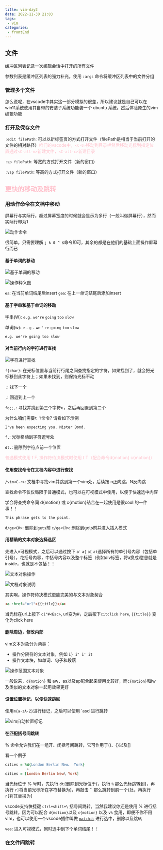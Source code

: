 ```yaml
---
title: vim-day2
date: 2022-11-30 21:03
tags: 
 - vim
categories: 
 - frontEnd
---
```


## 文件

缓冲区列表记录一次编辑会话中打开的所有文件

参数列表是缓冲区列表的强力补充，使用 `:args` 命令将缓冲区列表中的文件分组

### 管理多个文件

怎么说呢，在vscode中其实这一部分模拟的很差，所以建议就是自己可以在 win11系统使用其自带的安装子系统功能装一个 ubuntu 系统，然后体验原生的vim编辑功能

### 打开及保存文件

`:edit filePath`: 可以以新标签页的方式打开文件（filePath是相当于当前打开的文件的相对路径）<span style="color: pink;">咱们的vscode中，`<C-0>`移动到目录栏然后移动光标到指定位置通过`<C-alt-n>`新建文件，`<C-alt-c>`新建目录</span>

`:sp filePath`: 等宽的方式打开文件（新的窗口）

`:vsp filePath`: 等高的方式打开文件（新的窗口）

## <span style="color: pink;">更快的移动及跳转</span>

### 用动作命令在文档中移动

屏幕行与实际行，超过屏幕宽度的时候就会显示为多行（一般叫做屏幕行），然而实际行却为1

![动作命令](./2022-12-04-16-44-26.png)

很简单，只需要理解 `j k 0 ^ $`命令即可，其余的都是在他们的基础上面操作屏幕行而已

#### 基于单词的移动

![基于单词的移动](./2022-12-04-16-51-54.png)

![操作释义图](./2022-12-04-16-55-36.png)

`ea`: 在当前单词结尾后insert
`gea`: 在上一单词结尾后添加insert

#### 基于字串和基于单词的移动

字串(W): `e.g.` `we're` `going` `too` `slow`

单词(w): `e` `.` `g` `.` `we` `'` `re` `going` `too` `slow`

```txt
e.g. we're going too slow
```

#### 对**当前行内的字符**进行查找

![字符进行查找](./2022-12-04-17-15-09.png)

`f{char}`: 在光标位置与当前行行尾之间查找指定的字符，如果找到了，就会把光标移到此字符上；如果未找到，则保持光标不动

`;`: 找下一个

`,`: 回退到上一个

`fo;;,`: 寻找并跳到第三个字符o，之后再回退到第二个

为什么咱们需要`t T`命令? 请看如下示例

```txt
I've been expecting you, Mister Bond.
```

`f,`: 光标移动到字符逗号处

`dt.`: 删除到字符点前一个位置

<span style="color: pink;">普通模式使用 f F, 操作符待决模式时使用 t T（配合命令d{motion} c{motion}）</span>

#### 使用查找命令在文档内容中进行查找

`/vim<C-r>`: 文档中寻找vim并跳到第一个vim处，后续按 n正向跳，N反向跳

查找命令不仅仅局限于普通模式，也可以在可视模式中使用，以便于快速选中内容

学会将查找命令同 d{motion} 或 c{motion}结合在一起使用是很cool 的一件事！！

```txt
This phrase gets to the point.
```

`d/ge<CR>`: 删除到`gets`前
`c/ge<CR>`: 删除到gets前并进入插入模式

#### 用精确的文本对象选择选区

先进入v可视模式，之后可以通过按下 `a'` `a{` `a[` `at`选择所有的单引号内容（包括单引号），花括号内容，中括号内容以及整个标签（例如div标签，将a换成i意思就是 inside，也就是不包括！！

![文本对象操作](./2022-12-04-17-44-37.png)

![文档对象说明](./2022-12-04-17-47-06.png)

其实啊，操作符待决模式更能完美的与文本对象契合

```html
<a :href="url">{{title}}</a>
```

当光标在url上按下 `ci"#<Esc>`, url变为#，之后按下`citclick here`, `{{title}}` 变化为click here

#### 删除周边，修改内部

vim文本对象分为两类：

* 操作分隔符的文本对象，例如 `i} i" i' it`
* 操作文本块，如单词、句子和段落

![操作范围文本对象](./2022-12-05-10-17-52.png)

一般说来，`d{motion}` 和 aw、as以及ap配合起来使用比较好，而`c{motion}`和iw及类似的文本对象一起用效果更好

#### 设置位置标记，以便快速跳回

使用`m{a-zA-Z}`进行标记，之后可以使用 `asd 进行跳转

![vim自动位置标记](./2022-12-05-10-30-04.png)

#### 在匹配括号间跳转

% 命令允许我们在一组开、闭括号间跳转，它可作用于()、{}以及[]

看一个例子

```ruby
cities = %W{London Berlin New、 York}
          ⬇
cities = [London Berlin New\ York]
```

当光标位于 % 号时，先执行 `dt{`删除到光标位于{，执行 `%` 那么光标跳转到}，再执行 `r]`将当前光标所在字符替换为]，再敲击 `` 那么跳转到前一个{处，再执行 `r[`将其替换为[

vscode支持快捷键 `ctrl+shift+\` 括号间跳转，当然我建议你还是使用 % 进行括号跳转，因为可以配合 `d{motion}`以及 `c{motion}` 以及 `v%` 食用，即便不你不用vim，也可以使用一个vscode插件叫做 [`matchit`](https://github.com/redguardtoo/vscode-matchit) 进行选中，删除以及跳转

`vee`: 进入可视模式，同时选中到下个单词结尾！！

### 在文件间跳转
